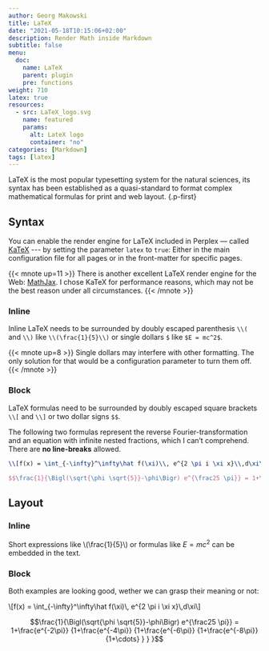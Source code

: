 ```yaml
---
author: Georg Makowski
title: LaTeX
date: "2021-05-18T10:15:06+02:00"
description: Render Math inside Markdown
subtitle: false
menu:
  doc:
    name: LaTeX
    parent: plugin
    pre: functions
weight: 710
latex: true
resources:
  - src: LaTeX_logo.svg
    name: featured
    params:
      alt: LateX logo
      container: "no"
categories: [Markdown]
tags: [latex]
---
```


LaTeX is the most popular typesetting system for the natural sciences, its syntax has been established as a quasi-standard to format complex mathematical formulas for print and web layout.
{.p-first} <!--more-->

## Syntax

You can enable the render engine for LaTeX included in Perplex — called [KaTeX][katex] --- by setting the parameter `latex` to `true`: Either in the main configuration file for all pages or in the front-matter for specific pages.

{{< mnote up=11 >}}
There is another excellent LaTeX render engine for the Web: [MathJax](https://www.mathjax.org/). I chose KaTeX for performance reasons, which may not be the best reason under all circumstances.
{{< /mnote >}}

### Inline

Inline LaTeX needs to be surrounded by doubly escaped parenthesis `\\(` and `\\)` like `\\(\frac{1}{5}\\)` or single dollars `$` like `$E = mc^2$`.

{{< mnote up=8 >}}
Single dollars may interfere with other formatting. The only solution for that would be a configuration parameter to turn them off.
{{< /mnote >}}

### Block

LaTeX formulas need to be surrounded by doubly escaped square brackets `\\[` and `\\]` or two dollar signs `$$`.

The following two formulas represent the reverse Fourier-transformation and an equation with infinite nested fractions, which I can’t comprehend. There are **no line-breaks** allowed.

```latex
\\[f(x) = \int_{-\infty}^\infty\hat f(\xi)\\, e^{2 \pi i \xi x}\\,d\xi\\]

$$\frac{1}{\Bigl(\sqrt{\phi \sqrt{5}}-\phi\Bigr) e^{\frac25 \pi}} = 1+\frac{e^{-2\pi}} {1+\frac{e^{-4\pi}} {1+\frac{e^{-6\pi}} {1+\frac{e^{-8\pi}} {1+\cdots} } } }$$
```

## Layout

### Inline

Short expressions like \\(\frac{1}{5}\\) or formulas like $E = mc^2$ can be embedded in the text.

### Block


Both examples are looking good, wether we can grasp their meaning or not:

\\[f(x) = \int_{-\infty}^\infty\hat f(\xi)\\, e^{2 \pi i \xi x}\\,d\xi\\]

$$\frac{1}{\Bigl(\sqrt{\phi \sqrt{5}}-\phi\Bigr) e^{\frac25 \pi}} = 1+\frac{e^{-2\pi}} {1+\frac{e^{-4\pi}} {1+\frac{e^{-6\pi}} {1+\frac{e^{-8\pi}} {1+\cdots} } } }$$

[katex]: https://katex.org
